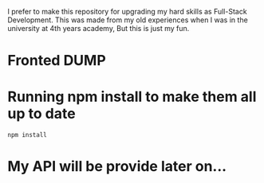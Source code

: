 I prefer to make this repository for upgrading my hard skills as Full-Stack Development.
This was made from my old experiences when I was in the university at 4th years academy, But this is just my fun.

# Fronted DUMP
# Running npm install to make them all up to date
`npm install`

# My API will be provide later on...
